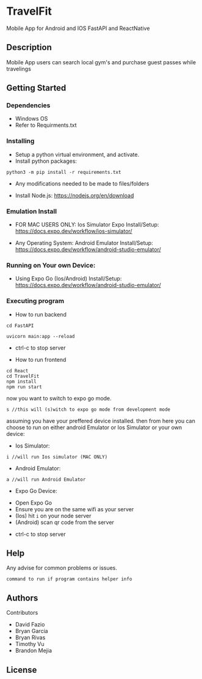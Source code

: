 # TravelFit

Mobile App for Android and IOS FastAPI and ReactNative

## Description

Mobile App users can search local gym's and purchase guest passes while travelings

## Getting Started

### Dependencies

* Windows OS
* Refer to Requirments.txt

### Installing

* Setup a python virtual environment, and activate.
* Install python packages: 
```
python3 -m pip install -r requirements.txt
```
* Any modifications needed to be made to files/folders
  
* Install Node.js:
https://nodejs.org/en/download

### Emulation Install
* FOR MAC USERS ONLY:
Ios Simulator Expo Install/Setup: https://docs.expo.dev/workflow/ios-simulator/

* Any Operating System:
Android Emulator Install/Setup: https://docs.expo.dev/workflow/android-studio-emulator/


### Running on Your own Device:
* Using Expo Go (Ios/Android) Install/Setup: https://docs.expo.dev/workflow/android-studio-emulator/

### Executing program

* How to run backend
```
cd FastAPI
```
```
uvicorn main:app --reload
```
* ctrl-c to stop server


* How to run frontend
```
cd React
cd TravelFit
npm install
npm run start
```

now you want to switch to expo go mode.
```
s //this will (s)witch to expo go mode from development mode 
```
assuming you have your preffered device installed. 
then from here you can choose to run on either android Emulator or Ios Simulator or your own device:

* Ios Simulator:
```
i //will run Ios simulator (MAC ONLY)
```
* Android Emulator:
```
a //will run Android Emulator
```
* Expo Go Device:
- Open Expo Go
- Ensure you are on the same wifi as your server
- (Ios) hit `i` on your node server
- (Android) scan qr code from the server

* ctrl-c to stop server

## Help

Any advise for common problems or issues.
```
command to run if program contains helper info
```

## Authors

Contributors
* David Fazio
* Bryan Garcia
* Bryan Rivas
* Timothy Vu
* Brandon Mejia


## License



